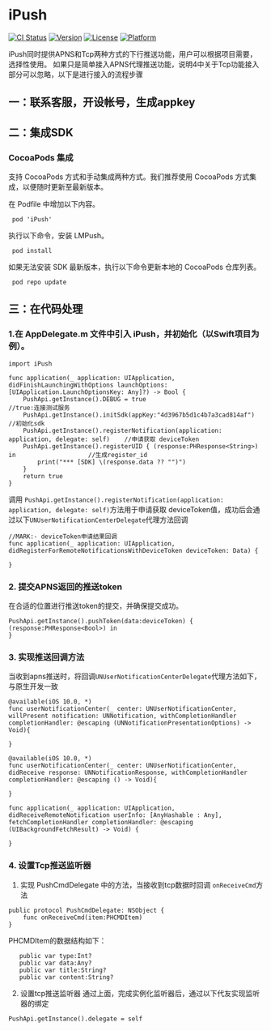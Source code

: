 # iPush

[![CI Status](https://img.shields.io/travis/adam/LMPush.svg?style=flat)](https://travis-ci.org/adam/LMPush)
[![Version](https://img.shields.io/cocoapods/v/LMPush.svg?style=flat)](https://cocoapods.org/pods/LMPush)
[![License](https://img.shields.io/cocoapods/l/LMPush.svg?style=flat)](https://cocoapods.org/pods/LMPush)
[![Platform](https://img.shields.io/cocoapods/p/LMPush.svg?style=flat)](https://cocoapods.org/pods/LMPush)


iPush同时提供APNS和Tcp两种方式的下行推送功能，用户可以根据项目需要，选择性使用。
如果只是简单接入APNS代理推送功能，说明4中关于Tcp功能接入部分可以忽略，以下是进行接入的流程步骤

## 一：联系客服，开设帐号，生成appkey

##  二：集成SDK

### CocoaPods 集成

支持 CocoaPods 方式和手动集成两种方式。我们推荐使用 CocoaPods 方式集成，以便随时更新至最新版本。

在 Podfile 中增加以下内容。
```
 pod 'iPush'
```
执行以下命令，安装 LMPush。
```
 pod install
```
如果无法安装 SDK 最新版本，执行以下命令更新本地的 CocoaPods 仓库列表。
```
 pod repo update
```

## 三：在代码处理

### 1.在 AppDelegate.m 文件中引入 iPush，并初始化（以Swift项目为例）。
```
import iPush

func application(_ application: UIApplication, didFinishLaunchingWithOptions launchOptions: [UIApplication.LaunchOptionsKey: Any]?) -> Bool {
    PushApi.getInstance().DEBUG = true                                                      //true:连接测试服务
    PushApi.getInstance().initSdk(appKey:"4d3967b5d1c4b7a3cad814af")                        //初始化sdk
    PushApi.getInstance().registerNotification(application: application, delegate: self)    //申请获取 deviceToken
    PushApi.getInstance().registerUID { (response:PHResponse<String>) in                    //生成register_id
        print("*** [SDK] \(response.data ?? "")")
    }
    return true
}
```

调用  ```PushApi.getInstance().registerNotification(application: application, delegate: self)```方法用于申请获取 deviceToken值，成功后会通过以下```UNUserNotificationCenterDelegate```代理方法回调
```
//MARK:- deviceToken申请结果回调
func application(_ application: UIApplication, didRegisterForRemoteNotificationsWithDeviceToken deviceToken: Data) {
    
}
```
### 2. 提交APNS返回的推送token
在合适的位置进行推送token的提交，并确保提交成功。
```
PushApi.getInstance().pushToken(data:deviceToken) { (response:PHResponse<Bool>) in
}
```

### 3. 实现推送回调方法
当收到apns推送时，将回调```UNUserNotificationCenterDelegate```代理方法如下，与原生开发一致
```
@available(iOS 10.0, *)
func userNotificationCenter(_ center: UNUserNotificationCenter, willPresent notification: UNNotification, withCompletionHandler completionHandler: @escaping (UNNotificationPresentationOptions) -> Void){
    
}

@available(iOS 10.0, *)
func userNotificationCenter(_ center: UNUserNotificationCenter, didReceive response: UNNotificationResponse, withCompletionHandler completionHandler: @escaping () -> Void){
    
}

func application(_ application: UIApplication, didReceiveRemoteNotification userInfo: [AnyHashable : Any], fetchCompletionHandler completionHandler: @escaping (UIBackgroundFetchResult) -> Void) {
    
}

```

### 4. 设置Tcp推送监听器

1. 实现 PushCmdDelegate 中的方法，当接收到tcp数据时回调 ```onReceiveCmd```方法
```
public protocol PushCmdDelegate: NSObject {
    func onReceiveCmd(item:PHCMDItem)
}
```

PHCMDItem的数据结构如下：
```
   public var type:Int?
   public var data:Any?
   public var title:String?
   public var content:String?
```

2. 设置tcp推送监听器
通过上面，完成实例化监听器后，通过以下代友实现监听器的绑定
```
PushApi.getInstance().delegate = self
```
